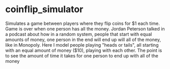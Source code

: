 # coinflip_simulator
Simulates a game between players where they flip coins for $1 each time. Game is over when one person has all the money.
Jordan Peterson talked in a podcast about how in a random system, people that start with equal amounts of money, one
person in the end will end up will all of the money, like in Monopoly. Here I model people playing "heads or tails",
all starting with an equal amount of money ($10), playing with each other. The point is to see the amount of time it
takes for one person to end up with all of the money
